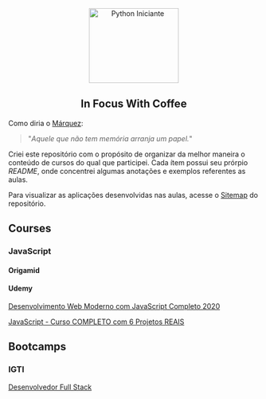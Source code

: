 <div align="center">
  <img src="https://user-images.githubusercontent.com/9125404/87865827-1d0a4380-c950-11ea-8d66-aafbad81fbe3.png" width=180px height=150px alt="Python Iniciante" />
</div>

<h2 align="center">In Focus With Coffee</h2>

Como diria o [Márquez](https://pt.wikipedia.org/wiki/Gabriel_Garc%C3%ADa_M%C3%A1rquez): 

> "*Aquele que não tem memória arranja um papel.*"

Criei este repositório com o propósito de organizar da melhor maneira o conteúdo de cursos do qual que participei. Cada ítem possui seu prórpio *README*, onde concentrei algumas anotações e exemplos referentes as aulas.

Para visualizar as aplicações desenvolvidas nas aulas, acesse o [Sitemap](https://cjambrosi.github.io/in-focus-with-coffee) do repositório.

## Courses

### JavaScript

#### Origamid

#### Udemy

[Desenvolvimento Web Moderno com JavaScript Completo 2020](courses/js/web-moderno-js/README.md)

[JavaScript - Curso COMPLETO com 6 Projetos REAIS](courses/js/javascript-curso-completo/README.md)

## Bootcamps

### IGTI

[Desenvolvedor Full Stack](bootcamps/igti/desenvolvedor-full-stack)
